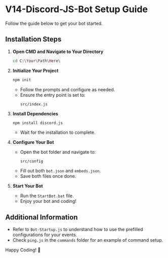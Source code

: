 # V14-Discord-JS-Bot Setup Guide

Follow the guide below to get your bot started.

## Installation Steps

1. **Open CMD and Navigate to Your Directory**
   ```sh
   cd C:\Your\Path\Here\
   ```
2. **Initialize Your Project**
   ```sh
   npm init
   ```
   - Follow the prompts and configure as needed.
   - Ensure the entry point is set to:
     ```
     src/index.js
     ```
3. **Install Dependencies**
   ```sh
   npm install discord.js
   ```
   - Wait for the installation to complete.

4. **Configure Your Bot**
   - Open the bot folder and navigate to:
     ```
     src/config
     ```
   - Fill out both `bot.json` and `embeds.json`.
   - Save both files once done.

5. **Start Your Bot**
   - Run the `StartBot.bat` file.
   - Enjoy your bot and coding!

## Additional Information

- Refer to `Bot-Startup.js` to understand how to use the prefilled configurations for your events.
- Check `ping.js` in the `commands` folder for an example of command setup.

Happy Coding! 🎉
